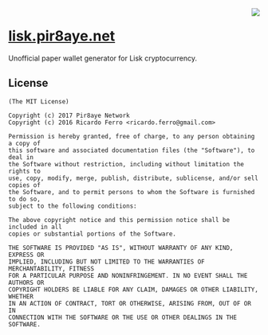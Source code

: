 
<img align="right" src="https://cdn.rawgit.com/feross/standard/master/badge.svg">

# <a href="http://lisk.pir8aye.net">lisk.pir8aye.net</a>

Unofficial paper wallet generator for Lisk cryptocurrency.

## License

```
(The MIT License)

Copyright (c) 2017 Pir8aye Network
Copyright (c) 2016 Ricardo Ferro <ricardo.ferro@gmail.com>

Permission is hereby granted, free of charge, to any person obtaining a copy of
this software and associated documentation files (the "Software"), to deal in
the Software without restriction, including without limitation the rights to
use, copy, modify, merge, publish, distribute, sublicense, and/or sell copies of
the Software, and to permit persons to whom the Software is furnished to do so,
subject to the following conditions:

The above copyright notice and this permission notice shall be included in all
copies or substantial portions of the Software.

THE SOFTWARE IS PROVIDED "AS IS", WITHOUT WARRANTY OF ANY KIND, EXPRESS OR
IMPLIED, INCLUDING BUT NOT LIMITED TO THE WARRANTIES OF MERCHANTABILITY, FITNESS
FOR A PARTICULAR PURPOSE AND NONINFRINGEMENT. IN NO EVENT SHALL THE AUTHORS OR
COPYRIGHT HOLDERS BE LIABLE FOR ANY CLAIM, DAMAGES OR OTHER LIABILITY, WHETHER
IN AN ACTION OF CONTRACT, TORT OR OTHERWISE, ARISING FROM, OUT OF OR IN
CONNECTION WITH THE SOFTWARE OR THE USE OR OTHER DEALINGS IN THE SOFTWARE.
```
